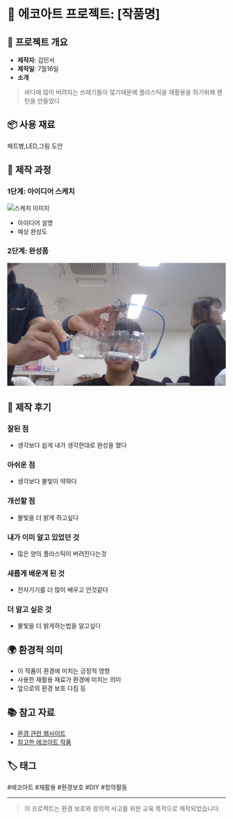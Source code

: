 # 🌱 에코아트 프로젝트: [작품명]

## 📖 프로젝트 개요
- **제작자**: 김민서
- **제작일**: 7월16일
- **소개**
> 바다에 많이 버려지는 쓰레기들이 많기때문에 플라스틱을 재활용을 하기위해 랜턴을 만들었다

## 📦 사용 재료
페트병,LED,그림 도안

## 🔧 제작 과정

### 1단계: 아이디어 스케치
![스케치 이미지](sketch.jpg)
- 아이디어 설명
- 예상 완성도

### 2단계: 완성품
![완성품 1](final.jpg)

## 💭 제작 후기
### 잘된 점
- 생각보다 쉽게 내가 생각한대로 완성을 했다

### 아쉬운 점
- 생각보다 불빛이 약하다

### 개선할 점
- 불빛을 더 밝게 하고싶다

### 내가 이미 알고 있었던 것
- 많은 양의 플라스틱이 버려진다는것

### 새롭게 배운게 된 것
- 전자기기를 더 많이 배우고 안것같다

### 더 알고 싶은 것
- 불빛을 더 밝게하는법을 알고싶다

## 🌍 환경적 의미
- 이 작품이 환경에 미치는 긍정적 영향
- 사용한 재활용 재료가 환경에 미치는 의미
- 앞으로의 환경 보호 다짐 등

## 📚 참고 자료
- [환경 관련 웹사이트](링크)
- [참고한 에코아트 작품](링크)

## 🏷️ 태그
#에코아트 #재활용 #환경보호 #DIY #창의활동

---

> 이 프로젝트는 환경 보호와 창의적 사고를 위한 교육 목적으로 제작되었습니다.
